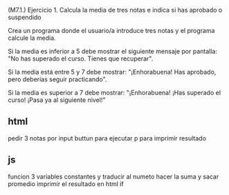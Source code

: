 (M7.1.) Ejercicio 1. Calcula la media de tres notas e indica si has aprobado o suspendido

Crea un programa donde el usuario/a introduce tres notas y el programa calcule la media.

Si la media es inferior a 5 debe mostrar el siguiente mensaje por pantalla: "No has superado el curso. Tienes que recuperar".

Si la media está entre 5 y 7 debe mostrar: "¡Enhorabuena! Has aprobado, pero deberías seguir practicando".

Si la media es superior a 7 debe mostrar: "¡Enhorabuena! ¡Has superado el curso! ¡Pasa ya al siguiente nivel!"

## html
pedir 3 notas por input
buttun para ejecutar
p para imprimir resultado


## js
funcion
3 variables constantes y traducir al numeto
hacer la suma y sacar promedio
imprimir el resultado en html
if

